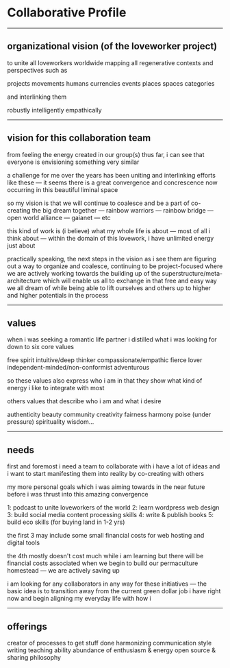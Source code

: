 # Collaborative Profile

---- 

## organizational vision (of the loveworker project)

to unite all loveworkers worldwide
mapping all regenerative contexts and perspectives
such as

projects
movements
humans
currencies
events
places
spaces
categories

and interlinking them

robustly 
intelligently 
empathically

---- 

## vision for this collaboration team 

from feeling the energy created in our group(s) thus far, i can see that everyone is envisioning something very similar

a challenge for me over the years has been uniting and interlinking efforts like these — it seems there is a great convergence and concrescence now occurring in this beautiful liminal space 

so my vision is that we will continue to coalesce and be a part of co-creating the big dream together — rainbow warriors — rainbow bridge — open world alliance — gaianet — etc

this kind of work is (i believe) what my whole life is about — most of all i think about — within the domain of this lovework, i have unlimited energy just about

practically speaking, the next steps in the vision as i see them are figuring out a way to organize and coalesce, continuing to be project-focused where we are actively working towards the building up of the superstructure/meta-architecture which will enable us all to exchange in that free and easy way we all dream of while being able to lift ourselves and others up to higher and higher potentials in the process

---- 

## values

when i was seeking a romantic life partner 
i distilled what i was looking for
down to six core values

free spirit
intuitive/deep thinker
compassionate/empathic
fierce lover
independent-minded/non-conformist
adventurous

so these values 
also express who i am
in that they show what kind of energy
i like to integrate with most

others values that describe
who i am and what i desire

authenticity
beauty
community
creativity
fairness
harmony
poise (under pressure)
spirituality 
wisdom...

---- 

## needs

first and foremost
i need a team to collaborate with
i have a lot of ideas
and i want to start manifesting them into reality
by co-creating with others

my more personal goals
which i was aiming towards in the near future
before i was thrust into this amazing convergence

1: podcast to unite loveworkers of the world
2: learn wordpress web design
3: build social media content processing skills 
4: write & publish books
5: build eco skills (for buying land in 1-2 yrs)

the first 3 may include some small financial costs for web hosting and digital tools

the 4th mostly doesn't cost much while i am learning but there will be financial costs associated when we begin to build our permaculture homestead — we are actively saving up 

i am looking for any collaborators in any way for these initiatives — the basic idea is to transition away from the current green dollar job i have right now and begin aligning my everyday life with how i 

---- 

## offerings


creator of processes to get stuff done
harmonizing communication style
writing
teaching ability
abundance of enthusiasm & energy
open source & sharing philosophy 

